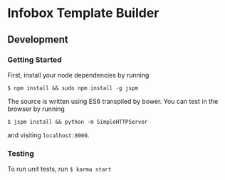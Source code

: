 # Infobox Template Builder

## Development
### Getting Started
First, install your node dependencies by running 

`$ npm install && sudo npm install -g jspm`

The source is written using ES6 transpiled by bower. You can test in the browser by running 

`$ jspm install && python -m SimpleHTTPServer` 

and visiting `localhost:8000`.

### Testing
To run unit tests, run `$ karma start`
